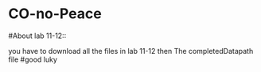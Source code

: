 # CO-no-Peace

#About lab 11-12::

you have to download all the files in lab 11-12
then The completedDatapath file
#good luky
